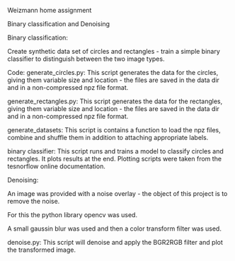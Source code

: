 Weizmann home assignment 

Binary classification and Denoising

Binary classification:

Create synthetic data set of circles and rectangles - train a simple binary classifier to distinguish between the two image types.

Code:
generate_circles.py:
    This script generates the data for the circles, giving them variable size and location - the files are saved in the data dir and in a non-compressed npz file format.

generate_rectangles.py:
    This script generates the data for the rectangles, giving them variable size and location - the files are saved in the data dir and in a non-compressed npz file format.

generate_datasets:
    This script is contains a function to load the npz files, combine and shuffle them in addition to attaching appropriate labels.

binary classifier:
    This script runs and trains a model to classify circles and rectangles. It plots results at the end. Plotting scripts were taken from the tesnorflow online documentation. 


Denoising:

An image was provided with a noise overlay - the object of this project is to remove the noise.

For this the python library opencv was used.

A small gaussin blur was used and then a color transform filter was used. 

denoise.py:
    This script will denoise and apply the BGR2RGB filter and plot the transformed image.

